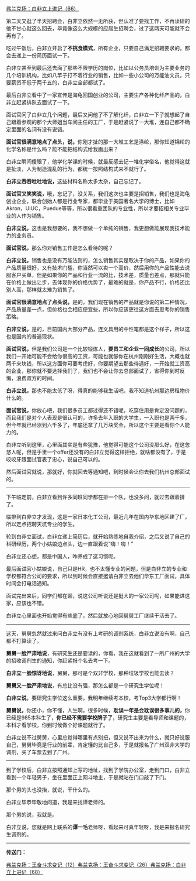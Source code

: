 <p></p><a href="https://zhuanlan.zhihu.com/p/102685152" data-draft-node="block" data-draft-type="link-card" data-image="https://pic4.zhimg.com/v2-7b87fcc196bac740c8eb88f634863ebb_180x120.jpg" data-image-width="920" data-image-height="285" class="internal">弗兰克扬：白非立上进记（66）</a><p>第二天又逛了半天招聘会，白非立依然一无所获，但认准了要找工作，不再读研的他不甘心就这么回去，毕竟像这么大规模的应届生招聘会，过了这两天可能就不会再有了。</p><p>吃过午饭后，白非立开启了<b>不挑食模式</b>，所有企业，只要自己满足招聘要求的，都会去递上一份简历面试一下。</p><p>白非立甚至到最后还去面了那些不限学历的岗位，比如以公务员培训为主要业务的几个培训机构，比如八竿子打不着行业的销售，比如一些小公司的万能油文员，只要薪资不低于两千五的，白非立全部都试了。</p><p>最后白非立看中了一家宣传是海龟回国创业的公司，主要生产各种化纤产品的，白非立赶紧排队去面试了一下。</p><p>面试官问了白非立几个问题，最后又问他了不了解化纤，白非立一下子就想起了自己跟着参观的那个大师姐当车间主任的工厂，于是赶紧说了一大堆，连自己都不确定里面的名词有没有说错。</p><p><b>面试官很满意地点了点头，说，</b>你刚才扯的那一大堆工艺是涤纶，那你知道锦纶的化学名称是什么吗？能不能把结构式给我画出来？</p><p>白非立瞬间傻眼了，他学化学课的时候，就最反感去记一堆化学俗名，他觉得这就是扯淡，人为制造混乱的行为，都统一按照结构式来不就行了。</p><p><b>白非立吞吞吐吐地说，</b>这些材料名称太多太杂，自己忘记了。</p><p><b>面试官又笑笑说，</b>哦，忘记了，没关系，我们这次也主要是招销售，我们也是海龟创业企业，联合创始人都是行业专家，都毕业于美国著名大学的博士，比如Akron，UIUC，Puedue等等，所以很看重团队的专业性，所以才要招相关专业毕业的人作为销售。</p><p><b>白非立说，</b>这也是我想要的，我不想做一个单纯的销售，我更想做能展现我技术能力的业务员。</p><p><b>面试官说，</b>那么你对销售工作是怎么看待的呢？</p><p><b>白非立说，</b>销售也是没有万能法则的，怎么销售其实是取决于你的产品，如果你的产品质量很好，又有技术门槛，你当然可以卖一个高价，然后用你的产品性能去说服客户买单，但是如果你的产品和行业一流的比，技术差，质量也差点，那就只能在价格上做出让步，去体现你的价格优势了，最难的就是，你产品不行，价格还比别人高，那样就太难为销售了。</p><p><b>面试官很满意地点了点头说，</b>是的，我们现在销售的产品就是你说的第二种情况，产品质量差一点，但价格也会相应便宜些，所以你应该更往这方面去思考你的销售策略。</p><p><b>白非立说，</b>是的，目前国内大部分产品，连文具用的中性笔都是这个样子，所以这也是国内的普遍现状。</p><p><b>面试官说，</b>但是我们公司是一个比较锻炼人，<b>要员工和企业一同成长</b>的公司，所以我们一开始可能不会给你很高的工资，可能也就够你在杭州刚刚好生活，大概也就两千来块钱，所以这方面你可要考虑好，你要期望去那些待遇好，一开始就工资高的企业，那你就不要选择我们了，我们也不会让你去总部面试了，省得你到时反悔，浪费双方的时间。</p><p><b>白非立说，</b>那也不能太低了呀，得真的能够我生活吧，我不知道杭州那边房租物价什么的。</p><p><b>面试官说，</b>你放心吧，我们很多员工都过得还不错呢，吃穿住用是肯定没问题的，而且我们是对个人表现是很认可的，许多去年入职的大学生，一入职也是两千多，但今年就已经涨到六千多了，年底还拿了几万块奖金，所以这个主要是看你个人能力的。</p><p>白非立听到这里，心里面其实是有些犹豫，他觉得可能这个公司没那么好，在这忽悠人呢，但是手里一个offer还没有的白非立觉得这样拒绝，就啥都没有了，于是咬咬牙跟面试官表了忠心，说自己可以的。</p><p>然后面试官就说，那就好，你就回去等通知吧，到时候会让你去我们杭州总部面试的。</p><hr/><p>下午临走前，白非立看到许多同班同学都在排一个队，也没多问，就过去跟着排了。</p><p>临排到白非立才发现，这是一家日本化工公司，最近几年在国内华东地区建了厂，所以定点招聘天坑专业的学生。</p><p>轮到白非立面试，白非立递上简历后，就开始熟练地自我介绍，之后又说了自己的科研经历，两个小姑娘边点头，边一直跟着说“嗨！嗨！”</p><p>白非立还心想，都是中国人，咋养成了这习惯呢。</p><p>最后面试官小姑娘说，自己只是HR，也不太懂专业的问题，但是白非立的专业和学校都符合公司的要求，所以到时候会直接邀请白非立去他们华东工厂面试，具体时间会打电话通知。</p><p>面试完出来后，同学们都在聊，说这公司听说还是挺大的一家公司呢，如果能进这家，应该也不错。</p><p>白非立心里面也开始觉得有些底了，然后就放心地回舅舅工厂继续干活去了。</p><hr/><p>这天，舅舅忽然就过来问白非立有没有上考研的调剂系统，白非立说没有啊，自己都不打算读了。</p><p><b>舅舅一脸严肃地说</b>，有研究生还是要读的，你看，我在这就看到了一所广州的大学的招收调剂生的通知，你赶紧报个名去考一下。</p><p><b>白非立一脸惊讶地说</b>，舅舅，那可是个双非学校，那种垃圾学校也能去读？</p><p><b>舅舅又一脸严肃地说</b>，有总比没有强，那怎么都是一个研究生学位呢！</p><p><b>白非立说</b>，要研究生学位这么重要，我明年继续考本校，考Top3大学都行啊！</p><p><b>舅舅说，</b>你还小，你不懂，人生啊，很多时候，<b>耽误一年是会耽误很多事儿的，</b>你已经是985本科生了，<b>你已经不需要学校牌子了</b>，研究生主要是看导师和课题的，本科才看学校，你到时候做个好课题就行了。</p><p>白非立说不过舅舅，心里总觉得哪里有点别扭，但又说不出来为什么，就只好说服自己，舅舅毕竟是行业的前辈，肯定懂的比自己多，于是就报名了广州双非大学的调剂，买了车票去到了广州。</p><hr/><p>到了学校后，白非立按照通知上写的地址，找到了学院办公室，走到门口，白非立看到一个年轻男子，坐在里面正上网斗地主，于是就站在门口敲了下门。</p><p>那个男的头也没抬，就说，干什么的。</p><p>白非立毕恭毕敬地问道，我是来找谭老师的。</p><p>那个男的说，我就是。</p><p>白非立说，您就是网上联系的<b>谭一毛</b>老师呀，看起来可真年轻呀，我是来报名研究生调剂的。</p><hr/><p><b>传送门：</b></p><a href="https://zhuanlan.zhihu.com/p/60968055" data-draft-node="block" data-draft-type="link-card" data-image="https://pic3.zhimg.com/v2-5094d7b18f9a994e1baa1e6b2109671e_180x120.jpg" data-image-width="879" data-image-height="379" class="internal">弗兰克扬：王奋斗求变记（12）</a><a href="https://zhuanlan.zhihu.com/p/62074794" data-draft-node="block" data-draft-type="link-card" data-image="https://pic3.zhimg.com/v2-0c47e396e573dbe42255f082cb3e3346_180x120.jpg" data-image-width="971" data-image-height="391" class="internal">弗兰克扬：王奋斗求变记（26）</a><a href="https://zhuanlan.zhihu.com/p/102814089" data-draft-node="block" data-draft-type="link-card" data-image="https://pic4.zhimg.com/v2-4e698676a553b571699f050f11a6bbb7_180x120.jpg" data-image-width="980" data-image-height="298" class="internal">弗兰克扬：白非立上进记（68）</a><p></p>
